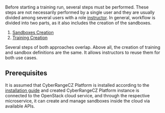 Before starting a training run, several steps must be performed. These steps are not necessarily performed by a single user and they are usually divided among several users with a role [instructor](../../user-guide-advanced/users-and-groups/roles.md#instructor). In general, workflow is divided into two parts, as it also includes the creation of the sandboxes.

1. [Sandboxes Creation](training-workflow-cloud.md#sandboxes-creation)
2. [Training Creation](training-workflow-cloud.md#training-creation)

Several steps of both approaches overlap. Above all, the creation of training and sandbox definitions are the same. It allows instructors to reuse them for both use cases.

## Prerequisites
It is assumed that CyberRangeCZ Platform is installed according to the [installation guide](../../installation-guide/installation-guide-overview.md) and created CyberRangeCZ Platform instance is connected to the OpenStack cloud service, and through the respective microservice, it can create and manage sandboxes inside the cloud via available APIs.


